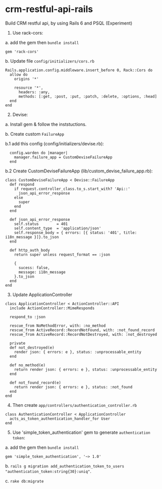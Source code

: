 # crm-restful-api-rails
Build CRM restful api, by using Rails 6 and PSQL (Experiment)


1. Use rack-cors:

a. add the gem then `bundle install`
```
gem 'rack-cors'
```
b. Update file `config/initializers/cors.rb`
```
Rails.application.config.middleware.insert_before 0, Rack::Cors do
  allow do
    origins '*'

    resource '*',
      headers: :any,
      methods: [:get, :post, :put, :patch, :delete, :options, :head]
  end
end
```

2. Devise:

a. Install gem & follow the inststuctions.

b. Create custom `FailureApp`

b.1  add this config (config/initializers/devise.rb):
```
  config.warden do |manager|
    manager.failure_app = CustomDeviseFailureApp
  end
```

b.2 Create CustomDeviseFailureApp (lib/custom_devise_failure_app.rb):
```
class CustomDeviseFailureApp < Devise::FailureApp
  def respond
    if request.controller_class.to_s.start_with? 'Api::'
      json_api_error_response
    else
      super
    end
  end

  def json_api_error_response
    self.status        = 401
    self.content_type  = 'application/json'
    self.response_body = { errors: [{ status: '401', title: i18n_message }]}.to_json
  end

  def http_auth_body
    return super unless request_format == :json

    {
      sucess: false,
      message: i18n_message
    }.to_json
  end
end
```

3. Update ApplicationController
```
class ApplicationController < ActionController::API
  include ActionController::MimeResponds

  respond_to :json
  
  rescue_from NoMethodError, with: :no_method
  rescue_from ActiveRecord::RecordNotFound, with: :not_found_record
  rescue_from ActiveRecord::RecordNotDestroyed, with: :not_destroyed
  
  private
  def not_destroyed(e)
    render json: { errors: e }, status: :unprocessable_entity
  end

  def no_method(e)
    return render json: { errors: e }, status: :unprocessable_entity 
  end

  def not_found_record(e)
    return render json: { errors: e }, status: :not_found
  end
end

```

4. Then create `app/controllers/authentication_controller.rb`
```
class AuthenticationController < ApplicationController
  acts_as_token_authentication_handler_for User
end

```

5. Use 'simple_token_authentication' gem to generate `authentication token`:


a.  add the gem then `bundle install`
```
gem 'simple_token_authentication', '~> 1.0'
```

b. `rails g migration add_authentication_token_to_users "authentication_token:string{30}:uniq"`.

c. `rake db:migrate`




